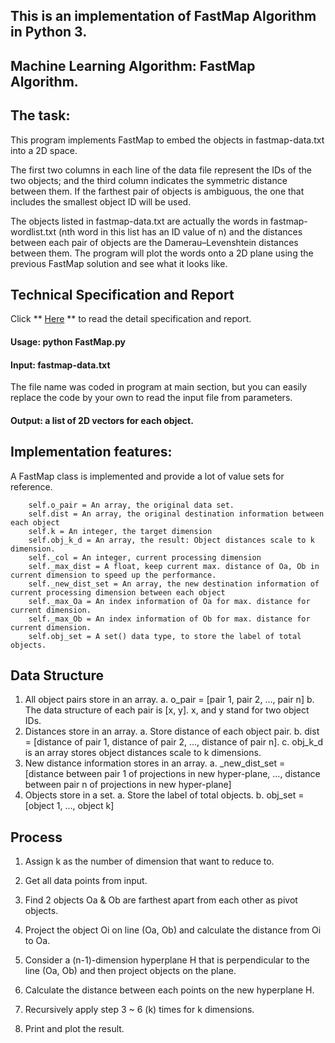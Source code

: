 ## This is an implementation of FastMap Algorithm in Python 3.

## Machine Learning Algorithm: FastMap Algorithm.

## The task:
This program implements FastMap to embed the objects in fastmap-data.txt into a 2D space. 

The first two columns in each line of the data file represent the IDs of the two objects; and the third column indicates the symmetric distance between them. If the farthest pair of objects is ambiguous, the one that includes the smallest object ID will be used. 

The objects listed in fastmap-data.txt are actually the words in fastmap-wordlist.txt (nth word in this list has an ID value of n) and the distances between each pair of objects are the Damerau–Levenshtein distances between them. The program will plot the words onto a 2D plane using the previous FastMap solution and see what it looks like.

## Technical Specification and Report

Click ** [Here](https://github.com/Cheng-Lin-Li/MachineLearning/blob/master/FastMap/TechnicalSpecification-%5BPCA_FastMap%5D-%5B1.0%5D-%5B20160929%5D.pdf) ** to read the detail specification and report.


#### Usage: python FastMap.py


####  Input: fastmap-data.txt 
The file name was coded in program at main section, but you can easily replace the code by your own to read the input file from parameters.

####  Output: a list of 2D vectors for each object.

## Implementation features:
A FastMap class is implemented and provide a lot of value sets for reference.
    
        self.o_pair = An array, the original data set.
        self.dist = An array, the original destination information between each object
        self.k = An integer, the target dimension
        self.obj_k_d = An array, the result: Object distances scale to k dimension.
        self._col = An integer, current processing dimension
        self._max_dist = A float, keep current max. distance of Oa, Ob in current dimension to speed up the performance.
        self._new_dist_set = An array, the new destination information of current processing dimension between each object
        self._max_Oa = An index information of Oa for max. distance for current dimension.
        self._max_Ob = An index information of Ob for max. distance for current dimension.
        self.obj_set = A set() data type, to store the label of total objects. 


## Data Structure
  1.	All object pairs store in an array. 
    a.	o_pair = [pair 1, pair 2, …, pair n]
    b.	The data structure of each pair is [x, y]. x, and y stand for two object IDs.
  2.	Distances store in an array. 
    a.	Store distance of each object pair.
    b.	dist = [distance of pair 1, distance of pair 2, …, distance of pair n].
    c.	obj_k_d is an array stores object distances scale to k dimensions.
  3.	New distance information stores in an array.
    a.	_new_dist_set = [distance between pair 1 of projections in new hyper-plane, …, distance between pair n of projections in new hyper-plane]
  4.	Objects store in a set.
    a.	Store the label of total objects.
    b.	obj_set = [object 1, …, object k]


## Process

  1. Assign k as the number of dimension that want to reduce to. 

  2. Get all data points from input. 

  3. Find 2 objects Oa & Ob are farthest apart from each other as pivot objects. 

  4. Project the object Oi on line (Oa, Ob) and calculate the distance from Oi to Oa. 

  5. Consider a (n-1)-dimension hyperplane H that is perpendicular to the line (Oa, Ob) and then project objects on the plane.

  6. Calculate the distance between each points on the new hyperplane H. 

  7. Recursively apply step 3 ~ 6 (k) times for k dimensions. 
  
  8. Print and plot the result.
  
  
